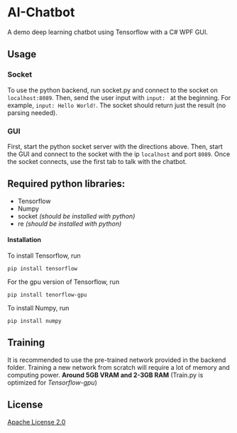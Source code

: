 # AI-Chatbot
A demo deep learning chatbot using Tensorflow with a C# WPF GUI.

## Usage
### Socket
To use the python backend, run socket.py and connect to the socket on `localhost:8089`.
Then, send the user input with `input: ` at the beginning. For example, `input: Hello World!`.
The socket should return just the result (no parsing needed).

### GUI 
First, start the python socket server with the directions above. Then, start the GUI and connect
to the socket with the ip `localhost` and port `8089`.
Once the socket connects, use the first tab to talk with the chatbot.

## Required python libraries:
- Tensorflow
- Numpy
- socket _(should be installed with python)_
- re _(should be installed with python)_

#### Installation
To install Tensorflow, run

```
pip install tensorflow
```

For the gpu version of Tensorflow, run

```
pip install tenorflow-gpu
```

To install Numpy, run

```
pip install numpy
```

## Training
It is recommended to use the pre-trained network provided in the backend folder.
Training a new network from scratch will require a lot of memory and computing power. **Around 5GB VRAM and 2-3GB RAM**
(Train.py is optimized for _Tensorflow-gpu_)

## License
[Apache License 2.0](https://github.com/gundamMC/AI-Chatbot/blob/master/LICENSE)